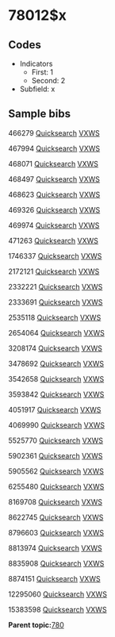# 78012$x

## Codes

-   Indicators
    -   First: 1
    -   Second: 2
-   Subfield: x

## Sample bibs

466279 [Quicksearch](https://search.library.yale.edu/catalog/466279) [VXWS](http://prodorbis.library.yale.edu:7014/vxws/GetHoldingsService?bibId=466279)

467994 [Quicksearch](https://search.library.yale.edu/catalog/467994) [VXWS](http://prodorbis.library.yale.edu:7014/vxws/GetHoldingsService?bibId=467994)

468071 [Quicksearch](https://search.library.yale.edu/catalog/468071) [VXWS](http://prodorbis.library.yale.edu:7014/vxws/GetHoldingsService?bibId=468071)

468497 [Quicksearch](https://search.library.yale.edu/catalog/468497) [VXWS](http://prodorbis.library.yale.edu:7014/vxws/GetHoldingsService?bibId=468497)

468623 [Quicksearch](https://search.library.yale.edu/catalog/468623) [VXWS](http://prodorbis.library.yale.edu:7014/vxws/GetHoldingsService?bibId=468623)

469326 [Quicksearch](https://search.library.yale.edu/catalog/469326) [VXWS](http://prodorbis.library.yale.edu:7014/vxws/GetHoldingsService?bibId=469326)

469974 [Quicksearch](https://search.library.yale.edu/catalog/469974) [VXWS](http://prodorbis.library.yale.edu:7014/vxws/GetHoldingsService?bibId=469974)

471263 [Quicksearch](https://search.library.yale.edu/catalog/471263) [VXWS](http://prodorbis.library.yale.edu:7014/vxws/GetHoldingsService?bibId=471263)

1746337 [Quicksearch](https://search.library.yale.edu/catalog/1746337) [VXWS](http://prodorbis.library.yale.edu:7014/vxws/GetHoldingsService?bibId=1746337)

2172121 [Quicksearch](https://search.library.yale.edu/catalog/2172121) [VXWS](http://prodorbis.library.yale.edu:7014/vxws/GetHoldingsService?bibId=2172121)

2332221 [Quicksearch](https://search.library.yale.edu/catalog/2332221) [VXWS](http://prodorbis.library.yale.edu:7014/vxws/GetHoldingsService?bibId=2332221)

2333691 [Quicksearch](https://search.library.yale.edu/catalog/2333691) [VXWS](http://prodorbis.library.yale.edu:7014/vxws/GetHoldingsService?bibId=2333691)

2535118 [Quicksearch](https://search.library.yale.edu/catalog/2535118) [VXWS](http://prodorbis.library.yale.edu:7014/vxws/GetHoldingsService?bibId=2535118)

2654064 [Quicksearch](https://search.library.yale.edu/catalog/2654064) [VXWS](http://prodorbis.library.yale.edu:7014/vxws/GetHoldingsService?bibId=2654064)

3208174 [Quicksearch](https://search.library.yale.edu/catalog/3208174) [VXWS](http://prodorbis.library.yale.edu:7014/vxws/GetHoldingsService?bibId=3208174)

3478692 [Quicksearch](https://search.library.yale.edu/catalog/3478692) [VXWS](http://prodorbis.library.yale.edu:7014/vxws/GetHoldingsService?bibId=3478692)

3542658 [Quicksearch](https://search.library.yale.edu/catalog/3542658) [VXWS](http://prodorbis.library.yale.edu:7014/vxws/GetHoldingsService?bibId=3542658)

3593842 [Quicksearch](https://search.library.yale.edu/catalog/3593842) [VXWS](http://prodorbis.library.yale.edu:7014/vxws/GetHoldingsService?bibId=3593842)

4051917 [Quicksearch](https://search.library.yale.edu/catalog/4051917) [VXWS](http://prodorbis.library.yale.edu:7014/vxws/GetHoldingsService?bibId=4051917)

4069990 [Quicksearch](https://search.library.yale.edu/catalog/4069990) [VXWS](http://prodorbis.library.yale.edu:7014/vxws/GetHoldingsService?bibId=4069990)

5525770 [Quicksearch](https://search.library.yale.edu/catalog/5525770) [VXWS](http://prodorbis.library.yale.edu:7014/vxws/GetHoldingsService?bibId=5525770)

5902361 [Quicksearch](https://search.library.yale.edu/catalog/5902361) [VXWS](http://prodorbis.library.yale.edu:7014/vxws/GetHoldingsService?bibId=5902361)

5905562 [Quicksearch](https://search.library.yale.edu/catalog/5905562) [VXWS](http://prodorbis.library.yale.edu:7014/vxws/GetHoldingsService?bibId=5905562)

6255480 [Quicksearch](https://search.library.yale.edu/catalog/6255480) [VXWS](http://prodorbis.library.yale.edu:7014/vxws/GetHoldingsService?bibId=6255480)

8169708 [Quicksearch](https://search.library.yale.edu/catalog/8169708) [VXWS](http://prodorbis.library.yale.edu:7014/vxws/GetHoldingsService?bibId=8169708)

8622745 [Quicksearch](https://search.library.yale.edu/catalog/8622745) [VXWS](http://prodorbis.library.yale.edu:7014/vxws/GetHoldingsService?bibId=8622745)

8796603 [Quicksearch](https://search.library.yale.edu/catalog/8796603) [VXWS](http://prodorbis.library.yale.edu:7014/vxws/GetHoldingsService?bibId=8796603)

8813974 [Quicksearch](https://search.library.yale.edu/catalog/8813974) [VXWS](http://prodorbis.library.yale.edu:7014/vxws/GetHoldingsService?bibId=8813974)

8835908 [Quicksearch](https://search.library.yale.edu/catalog/8835908) [VXWS](http://prodorbis.library.yale.edu:7014/vxws/GetHoldingsService?bibId=8835908)

8874151 [Quicksearch](https://search.library.yale.edu/catalog/8874151) [VXWS](http://prodorbis.library.yale.edu:7014/vxws/GetHoldingsService?bibId=8874151)

12295060 [Quicksearch](https://search.library.yale.edu/catalog/12295060) [VXWS](http://prodorbis.library.yale.edu:7014/vxws/GetHoldingsService?bibId=12295060)

15383598 [Quicksearch](https://search.library.yale.edu/catalog/15383598) [VXWS](http://prodorbis.library.yale.edu:7014/vxws/GetHoldingsService?bibId=15383598)

**Parent topic:**[780](../../tags/780/780.md)

